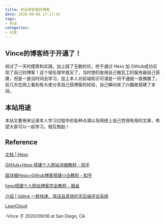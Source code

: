 ```yaml
---
title: 欢迎来到我的博客
date: 2020-09-06 17:17:53
tags: 
- 杂谈
categories:
- 记录
---
```

## Vince的博客终于开通了！
经过了一天的摸索和实践，加上踩了无数的坑，终于通过 Hexo 加 Github成功实现了自己的博客！这个域名很早就买了，当时想的是用自己搬瓦工的服务器自己搭建，但是一直没时间去学习，加上本人对前端知识可谓是一窍不通就一直搁置了。前几天在网上看到有大佬分享自己搭博客的经验，自己瞬间来了兴趣故搭建了本站。

## 本站用途
本站主要用来记录本人学习过程中的各种点滴以及网络上自己觉得有用的文章，希望大家可以一起学习，相互勉励！

## Reference
[文档 | Hexo](https://hexo.io/zh-cn/docs/)

[GitHub+Hexo 搭建个人网站详细教程 - 知乎](https://zhuanlan.zhihu.com/p/26625249)

[超详细Hexo+Github博客搭建小白教程 - 知乎](https://zhuanlan.zhihu.com/p/35668237)

[hexo搭建个人网站博客完全教程 - 掘金](https://juejin.im/post/6844903679858851853)

[介绍 | Valine 一款快速、简洁且高效的无后端评论系统](https://valine.js.org/)

[LeanCloud](https://www.leancloud.cn/)

-Vince 于 2020/09/06 at San Diego, CA